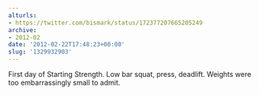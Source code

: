 ```yaml
---
alturls:
- https://twitter.com/bismark/status/172377207665205249
archive:
- 2012-02
date: '2012-02-22T17:48:23+00:00'
slug: '1329932903'
---
```


First day of Starting Strength. Low bar squat, press, deadlift. Weights were too embarrassingly small to admit.

